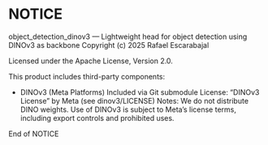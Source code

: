 NOTICE
======

object_detection_dinov3 — Lightweight head for object detection using DINOv3 as backbone
Copyright (c) 2025 Rafael Escarabajal

Licensed under the Apache License, Version 2.0.

This product includes third-party components:

- DINOv3 (Meta Platforms)
  Included via Git submodule
  License: “DINOv3 License” by Meta (see dinov3/LICENSE)
  Notes: We do not distribute DINO weights. Use of DINOv3 is subject to Meta’s
         license terms, including export controls and prohibited uses.

End of NOTICE